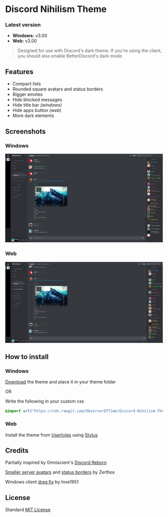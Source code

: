 # Discord Nihilism Theme

### **Latest version**

- **Windows:** v3.00
- **Web:** v3.00

>Designed for use with Discord's dark theme. If you're using the client, you should also enable BetterDiscord's dark mode.

## Features

- Compact lists
- Rounded square avatars and status borders
- Bigger emotes
- Hide blocked messages
- Hide title bar _(windows)_
- Hide apps button _(web)_
- More dark elements

## Screenshots

### Windows
![Windows](images/windows-screen.jpg)

### Web
![Web](images/web-screen.jpg)

## How to install

### Windows

[Download](http://tiny.cc/nihilism-windows) the theme and place it in your theme folder

OR

Write the following in your custom css
```CSS
@import url("https://cdn.rawgit.com/ObserverOfTime/Discord-Nihilism-Theme/master/Nihilism-Windows.theme.css")
```

### Web

Install the theme from [Usertyles](https://userstyles.org/styles/147291/) using [Stylus](https://github.com/openstyles/stylus#releases)

## Credits

Partially inspired by 0mniscient's [Discord Reborn](https://github.com/0mniscient/Discord-Themes/blob/master/Themes/Discord%20Reborn.theme.css)

[Smaller server avatars](https://github.com/Zerthox/Mini-Discord-Themes/blob/master/themes/SmallerGuilds.theme.css) and [status borders](https://github.com/Zerthox/Mini-Discord-Themes/blob/master/themes/StatusCircles.theme.css) by Zerthox

Windows client [drag fix](https://github.com/Inve1951/BetterDiscordStuff/blob/master/themes/dragfix.theme.css) by Inve1951

## License

Standard [MIT License](./LICENSE)


